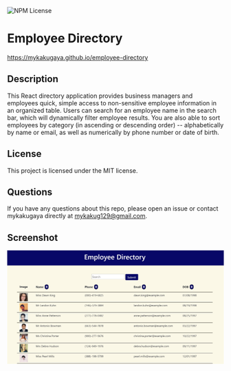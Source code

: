 ![NPM License](https://img.shields.io/static/v1?label=license&message=mit&color=brightgreen)

# Employee Directory

https://mykakugaya.github.io/employee-directory

## Description
This React directory application provides business managers and employees quick, simple access to non-sensitive employee information in an organized table. Users can search for an employee name in the search bar, which will dynamically filter employee results. You are also able to sort employees by category (in ascending or descending order) -- alphabetically by name or email, as well as numerically by phone number or date of birth.

## License
This project is licensed under the MIT license.

## Questions
If you have any questions about this repo, please open an issue or contact mykakugaya directly at mykakug129@gmail.com.

## Screenshot
![Employee Directory](./images/employeedirectory.jpg)
